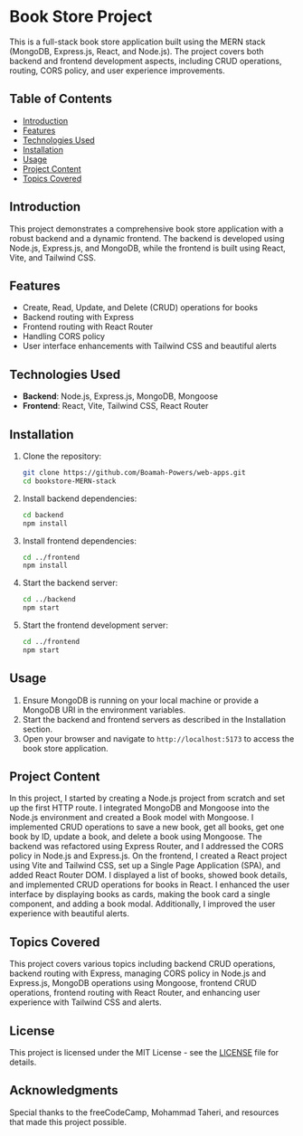 # Book Store Project

This is a full-stack book store application built using the MERN stack (MongoDB, Express.js, React, and Node.js). The project covers both backend and frontend development aspects, including CRUD operations, routing, CORS policy, and user experience improvements.

## Table of Contents

- [Introduction](#introduction)
- [Features](#features)
- [Technologies Used](#technologies-used)
- [Installation](#installation)
- [Usage](#usage)
- [Project Content](#project-content)
- [Topics Covered](#topics-covered)

## Introduction

This project demonstrates a comprehensive book store application with a robust backend and a dynamic frontend. The backend is developed using Node.js, Express.js, and MongoDB, while the frontend is built using React, Vite, and Tailwind CSS.

## Features

- Create, Read, Update, and Delete (CRUD) operations for books
- Backend routing with Express
- Frontend routing with React Router
- Handling CORS policy
- User interface enhancements with Tailwind CSS and beautiful alerts

## Technologies Used

- **Backend**: Node.js, Express.js, MongoDB, Mongoose
- **Frontend**: React, Vite, Tailwind CSS, React Router

## Installation

1. Clone the repository:
    ```bash
    git clone https://github.com/Boamah-Powers/web-apps.git
    cd bookstore-MERN-stack
    ```

2. Install backend dependencies:
    ```bash
    cd backend
    npm install
    ```

3. Install frontend dependencies:
    ```bash
    cd ../frontend
    npm install
    ```

4. Start the backend server:
    ```bash
    cd ../backend
    npm start
    ```

5. Start the frontend development server:
    ```bash
    cd ../frontend
    npm start
    ```

## Usage

1. Ensure MongoDB is running on your local machine or provide a MongoDB URI in the environment variables.
2. Start the backend and frontend servers as described in the Installation section.
3. Open your browser and navigate to `http://localhost:5173` to access the book store application.

## Project Content

In this project, I started by creating a Node.js project from scratch and set up the first HTTP route. I integrated MongoDB and Mongoose into the Node.js environment and created a Book model with Mongoose. I implemented CRUD operations to save a new book, get all books, get one book by ID, update a book, and delete a book using Mongoose. The backend was refactored using Express Router, and I addressed the CORS policy in Node.js and Express.js. On the frontend, I created a React project using Vite and Tailwind CSS, set up a Single Page Application (SPA), and added React Router DOM. I displayed a list of books, showed book details, and implemented CRUD operations for books in React. I enhanced the user interface by displaying books as cards, making the book card a single component, and adding a book modal. Additionally, I improved the user experience with beautiful alerts.

## Topics Covered

This project covers various topics including backend CRUD operations, backend routing with Express, managing CORS policy in Node.js and Express.js, MongoDB operations using Mongoose, frontend CRUD operations, frontend routing with React Router, and enhancing user experience with Tailwind CSS and alerts.

## License

This project is licensed under the MIT License - see the [LICENSE](LICENSE) file for details.

## Acknowledgments

Special thanks to the freeCodeCamp, Mohammad Taheri, and resources that made this project possible.